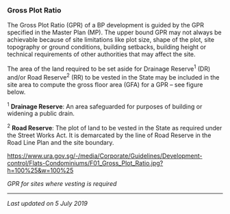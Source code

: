 ### Gross Plot Ratio

The Gross Plot Ratio (GPR) of a BP development is guided by the GPR
specified in the Master Plan (MP). The upper bound GPR may not always be
achievable because of site limitations like plot size, shape of the
plot, site topography or ground conditions, building setbacks, building
height or technical requirements of other authorities that may affect
the site.

The area of the land required to be set aside for Drainage
Reserve<sup>1</sup> (DR) and/or Road Reserve<sup>2</sup> (RR) to be
vested in the State may be included in the site area to compute the
gross floor area (GFA) for a GPR – see figure below.

<sup>1</sup> **Drainage Reserve**: An area safeguarded for purposes of
building or widening a public drain.

<sup>2</sup> **Road Reserve**: The plot of land to be vested in the
State as required under the Street Works Act. It is demarcated by the
line of Road Reserve in the Road Line Plan and the site boundary.

<https://www.ura.gov.sg/-/media/Corporate/Guidelines/Development-control/Flats-Condominiums/F01_Gross_Plot_Ratio.jpg?h=100%25&w=100%25>

*GPR for sites where vesting is required*

------------------------------------------------------------------------

*Last updated on 5 July 2019*
